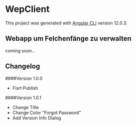 # WepClient

This project was generated with [Angular CLI](https://github.com/angular/angular-cli) version 12.0.3.

## Webapp um Felchenfänge zu verwalten

coming soon...

## Changelog

####Version 1.0.0
- Fisrt Publish

####Version 1.0.1
- Change Title
- Change Color "Forgot Password"
- Add Version Info Dialog



